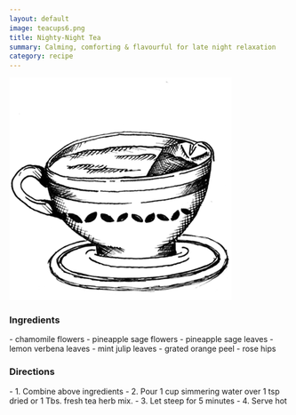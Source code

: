 ```yaml
---
layout: default
image: teacups6.png
title: Nighty-Night Tea
summary: Calming, comforting & flavourful for late night relaxation
category: recipe
---
```

<img src="/img/teacups6.png" class="img-resize">

<h3 class="recipe-center">Ingredients</h3>
 - chamomile flowers
 - pineapple sage flowers
 - pineapple sage leaves
 - lemon verbena leaves
 - mint julip leaves
 - grated orange peel
 - rose hips

<h3 class="recipe-center">Directions</h3>
- 1. Combine above ingredients
- 2. Pour 1 cup simmering water over 1 tsp dried or 1 Tbs. fresh tea herb mix.
- 3. Let steep for 5 minutes
- 4. Serve hot
